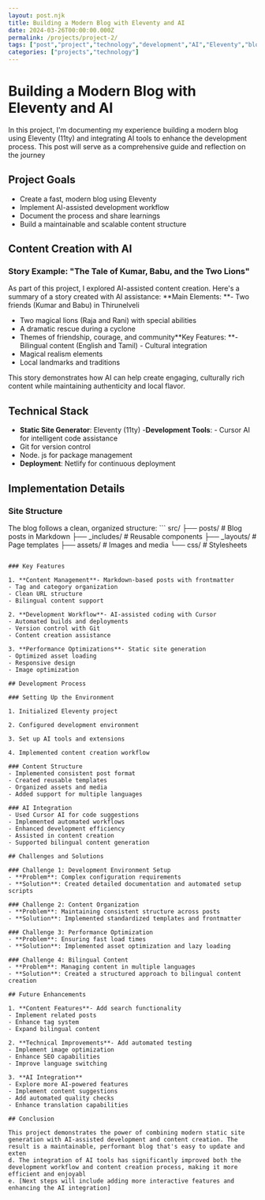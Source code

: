 ```yaml
---
layout: post.njk
title: Building a Modern Blog with Eleventy and AI
date: 2024-03-26T00:00:00.000Z
permalink: /projects/project-2/
tags: ["post","project","technology","development","AI","Eleventy","blog","content"]
categories: ["projects","technology"]
---
```


# Building a Modern Blog with Eleventy and AI

In this project, I'm documenting my experience building a modern blog using Eleventy (11ty) and integrating AI tools to enhance the development process. This post will serve as a comprehensive guide and reflection on the journey

## Project Goals
- Create a fast, modern blog using Eleventy
- Implement AI-assisted development workflow
- Document the process and share learnings
- Build a maintainable and scalable content structure

## Content Creation with AI

### Story Example: "The Tale of Kumar, Babu, and the Two Lions"

As part of this project, I explored AI-assisted content creation. Here's a summary of a story created with AI assistance: **Main Elements: **- Two friends (Kumar and Babu) in Thirunelveli
- Two magical lions (Raja and Rani) with special abilities
- A dramatic rescue during a cyclone
- Themes of friendship, courage, and community**Key Features: **- Bilingual content (English and Tamil) - Cultural integration
- Magical realism elements
- Local landmarks and traditions

This story demonstrates how AI can help create engaging, culturally rich content while maintaining authenticity and local flavor.

## Technical Stack
- **Static Site Generator**: Eleventy (11ty) -**Development Tools**: - Cursor AI for intelligent code assistance
- Git for version control
- Node. js for package management
- **Deployment**: Netlify for continuous deployment

## Implementation Details

### Site Structure

The blog follows a clean, organized structure: ```
src/
├── posts/ # Blog posts in Markdown
├── _includes/ # Reusable components
├── _layouts/ # Page templates
├── assets/ # Images and media
└── css/ # Stylesheets
```

### Key Features

1. **Content Management**- Markdown-based posts with frontmatter
- Tag and category organization
- Clean URL structure
- Bilingual content support

2. **Development Workflow**- AI-assisted coding with Cursor
- Automated builds and deployments
- Version control with Git
- Content creation assistance

3. **Performance Optimizations**- Static site generation
- Optimized asset loading
- Responsive design
- Image optimization

## Development Process

### Setting Up the Environment

1. Initialized Eleventy project

2. Configured development environment

3. Set up AI tools and extensions

4. Implemented content creation workflow

### Content Structure
- Implemented consistent post format
- Created reusable templates
- Organized assets and media
- Added support for multiple languages

### AI Integration
- Used Cursor AI for code suggestions
- Implemented automated workflows
- Enhanced development efficiency
- Assisted in content creation
- Supported bilingual content generation

## Challenges and Solutions

### Challenge 1: Development Environment Setup
- **Problem**: Complex configuration requirements
- **Solution**: Created detailed documentation and automated setup scripts

### Challenge 2: Content Organization
- **Problem**: Maintaining consistent structure across posts
- **Solution**: Implemented standardized templates and frontmatter

### Challenge 3: Performance Optimization
- **Problem**: Ensuring fast load times
- **Solution**: Implemented asset optimization and lazy loading

### Challenge 4: Bilingual Content
- **Problem**: Managing content in multiple languages
- **Solution**: Created a structured approach to bilingual content creation

## Future Enhancements

1. **Content Features**- Add search functionality
- Implement related posts
- Enhance tag system
- Expand bilingual content

2. **Technical Improvements**- Add automated testing
- Implement image optimization
- Enhance SEO capabilities
- Improve language switching

3. **AI Integration**
- Explore more AI-powered features
- Implement content suggestions
- Add automated quality checks
- Enhance translation capabilities

## Conclusion

This project demonstrates the power of combining modern static site generation with AI-assisted development and content creation. The result is a maintainable, performant blog that's easy to update and exten
d. The integration of AI tools has significantly improved both the development workflow and content creation process, making it more efficient and enjoyabl
e. [Next steps will include adding more interactive features and enhancing the AI integration]
